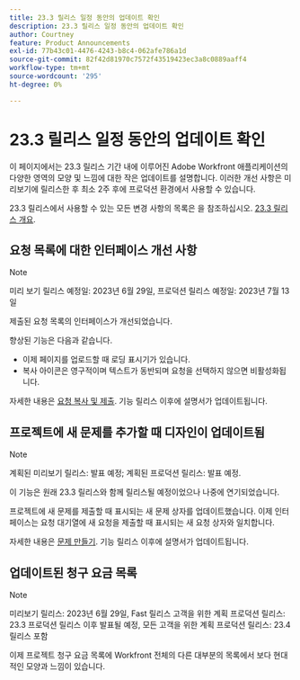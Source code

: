 ```yaml
---
title: 23.3 릴리스 일정 동안의 업데이트 확인
description: 23.3 릴리스 일정 동안의 업데이트 확인
author: Courtney
feature: Product Announcements
exl-id: 77b43c01-4476-4243-b8c4-062afe786a1d
source-git-commit: 82f42d81970c7572f43519423ec3a8c0889aaff4
workflow-type: tm+mt
source-wordcount: '295'
ht-degree: 0%

---
```


# 23.3 릴리스 일정 동안의 업데이트 확인

이 페이지에서는 23.3 릴리스 기간 내에 이루어진 Adobe Workfront 애플리케이션의 다양한 영역의 모양 및 느낌에 대한 작은 업데이트를 설명합니다. 이러한 개선 사항은 미리보기에 릴리스한 후 최소 2주 후에 프로덕션 환경에서 사용할 수 있습니다.

23.3 릴리스에서 사용할 수 있는 모든 변경 사항의 목록은 을 참조하십시오. [23.3 릴리스 개요](/help/quicksilver/product-announcements/product-releases/23.3-release-activity/23-3-release-overview.md).

## 요청 목록에 대한 인터페이스 개선 사항

>[!NOTE]
>
>미리 보기 릴리스 예정일: 2023년 6월 29일, 프로덕션 릴리스 예정일: 2023년 7월 13일

제출된 요청 목록의 인터페이스가 개선되었습니다.

향상된 기능은 다음과 같습니다.

* 이제 페이지를 업로드할 때 로딩 표시기가 있습니다.
* 복사 아이콘은 영구적이며 텍스트가 동반되며 요청을 선택하지 않으면 비활성화됩니다.

자세한 내용은 [요청 복사 및 제출](/help/quicksilver/manage-work/requests/create-requests/copy-and-submit-requests.md). 기능 릴리스 이후에 설명서가 업데이트됩니다.

## 프로젝트에 새 문제를 추가할 때 디자인이 업데이트됨

>[!NOTE]
>
>계획된 미리보기 릴리스: 발표 예정; 계획된 프로덕션 릴리스: 발표 예정.
>
>이 기능은 원래 23.3 릴리스와 함께 릴리스될 예정이었으나 나중에 연기되었습니다.

프로젝트에 새 문제를 제출할 때 표시되는 새 문제 상자를 업데이트했습니다. 이제 인터페이스는 요청 대기열에 새 요청을 제출할 때 표시되는 새 요청 상자와 일치합니다.

자세한 내용은 [문제 만들기](../../../manage-work/issues/manage-issues/create-issues.md). 기능 릴리스 이후에 설명서가 업데이트됩니다.

## 업데이트된 청구 요금 목록

>[!NOTE]
>
>미리보기 릴리스: 2023년 6월 29일, Fast 릴리스 고객을 위한 계획 프로덕션 릴리스: 23.3 프로덕션 릴리스 이후 발표될 예정, 모든 고객을 위한 계획 프로덕션 릴리스: 23.4 릴리스 포함

이제 프로젝트 청구 요금 목록에 Workfront 전체의 다른 대부분의 목록에서 보다 현대적인 모양과 느낌이 있습니다.
